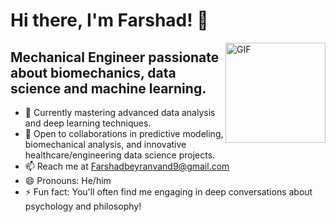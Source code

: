 # Hi there, I'm Farshad! 👋

<img align="right" alt="GIF" height="160px" src="https://media.tenor.com/images/3b388fe03da271d2674faf85eb7c3fcd/tenor.gif" />

## Mechanical Engineer passionate about biomechanics, data science and machine learning.

- 🌱 Currently mastering advanced data analysis and deep learning techniques.
- 💞️ Open to collaborations in predictive modeling, biomechanical analysis, and innovative healthcare/engineering data science projects.
- 📫 Reach me at Farshadbeyranvand9@gmail.com
- 😄 Pronouns: He/him
- ⚡ Fun fact: You'll often find me engaging in deep conversations about psychology and philosophy!

